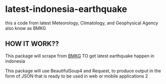 # latest-indonesia-earthquake
this a code from latest Meteorology, Climatology, and Geophysical Agency also know as BMKG

## HOW IT WORK??
This package will scrape from [BMKG](https://www.bmkg.go.id/) TO get latest earthquake happen in indonesia

This package will use BeautifulSoup4 and Request, to produce output in the form of JSON that is ready to be used in web or mobile applications 2